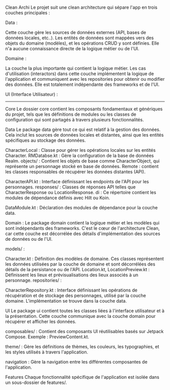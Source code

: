 Clean Archi 
Le projet suit une clean architecture qui sépare l'app en trois couches principales :

Data :

Cette couche gère les sources de données externes (API, bases de données locales, etc..).
Les entités de données sont mappées vers des objets du domaine (modèles), et les opérations CRUD y sont définies.
Elle n'a aucune connaissance directe de la logique métier ou de l'UI.

Domaine :

La couche la plus importante qui contient la logique métier.
Les cas d'utilisation (interactors) dans cette couche implémentent la logique de l'application et communiquent avec les repositories pour obtenir ou modifier des données.
Elle est totalement indépendante des frameworks et de l'UI.

UI (Interface Utilisateur) :

---------------------------
Core
Le dossier core contient les composants fondamentaux et génériques du projet, tels que les définitions de modules ou les classes de configuration qui sont partagés à travers plusieurs fonctionnalités.

Data
Le package data gère tout ce qui est relatif à la gestion des données. Cela inclut les sources de données locales et distantes, ainsi que les entités spécifiques au stockage des données.

CharacterLocal : Classe pour gérer les opérations locales sur les entités Character.
RMDatabse.kt : Gère la configuration de la base de données Realm.
objects/ : Contient les objets de base comme CharacterObject, qui représente un personnage stocké en base de données.
Remote : contient les classes responsables de récupérer les données distantes (API).

CharacterAPI.kt : Interface définissant les endpoints de l'API pour les personnages.
responses/ : Classes de réponses API telles que CharacterResponse ou LocationResponse.
di : Ce répertoire contient les modules de dépendance définis avec Hilt ou Koin.

DataModule.kt : Déclaration des modules de dépendance pour la couche data. 

Domain :
Le package domain contient la logique métier et les modèles qui sont indépendants des frameworks. C'est le cœur de l'architecture Clean, car cette couche est décorrélée des détails d'implémentation des sources de données ou de l'UI.

models/ :

Character.kt : Définition des modèles de domaine. Ces classes représentent les données utilisées par la couche de domaine et sont décorrélées des détails de la persistance ou de l'API.
Location.kt, LocationPreview.kt : Définissent les lieux et prévisualisations des lieux associés à un personnage.
repositories/ :

CharacterRepository.kt : Interface définissant les opérations de récupération et de stockage des personnages, utilisé par la couche domaine. L'implémentation se trouve dans la couche data.

UI
   Le package ui contient toutes les classes liées à l'interface utilisateur et à la présentation. Cette couche communique avec la couche domain pour récupérer et afficher les données.

composables/ : Contient des composants UI réutilisables basés sur Jetpack Compose. Exemple : PreviewContent.kt.

theme/ : Gère les définitions de thèmes, les couleurs, les typographies, et les styles utilisés à travers l'application.

navigation : Gère la navigation entre les différentes composantes de l'application.

Features
   Chaque fonctionnalité spécifique de l'application est isolée dans un sous-dossier de features/.